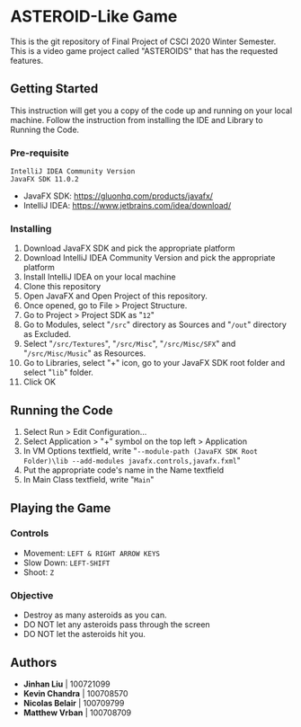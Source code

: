 # ASTEROID-Like Game
This is the git repository of Final Project of CSCI 2020 Winter Semester. This is a video game project called "ASTEROIDS" that has the requested features.

## Getting Started
This instruction will get you a copy of the code up and running on your local machine. Follow the instruction from installing the IDE and Library to Running the Code.

### Pre-requisite
```
IntelliJ IDEA Community Version
JavaFX SDK 11.0.2
```
* JavaFX SDK: https://gluonhq.com/products/javafx/
* IntelliJ IDEA: https://www.jetbrains.com/idea/download/

### Installing

1. Download JavaFX SDK and pick the appropriate platform
2. Download IntelliJ IDEA Community Version and pick the appropriate platform 
3. Install IntelliJ IDEA on your local machine
4. Clone this repository
5. Open JavaFX and Open Project of this repository.
6. Once opened, go to File > Project Structure.
7. Go to Project > Project SDK as "`12`"
8. Go to Modules, select "`/src`" directory as Sources and "`/out`" directory as Excluded.
9. Select "`/src/Textures`", "`/src/Misc`", "`/src/Misc/SFX`" and "`/src/Misc/Music`" as Resources.
10. Go to Libraries, select "+" icon, go to your JavaFX SDK root folder and select "`lib`" folder.
11. Click OK

## Running the Code

1. Select Run > Edit Configuration...
2. Select Application > "+" symbol on the top left > Application
3. In VM Options textfield, write "`--module-path (JavaFX SDK Root Folder)\lib --add-modules javafx.controls,javafx.fxml`"
4. Put the appropriate code's name in the Name textfield
5. In Main Class textfield, write "`Main`"

## Playing the Game

### Controls
* Movement: `LEFT & RIGHT ARROW KEYS`
* Slow Down: `LEFT-SHIFT`
* Shoot: `Z`

### Objective
* Destroy as many asteroids as you can. 
* DO NOT let any asteroids pass through the screen
* DO NOT let the asteroids hit you.

## Authors

* **Jinhan Liu** |  100721099
* **Kevin Chandra** | 100708570
* **Nicolas Belair** | 100709799
* **Matthew Vrban** | 100708709
